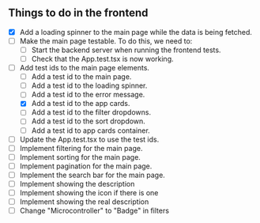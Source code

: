 ## Things to do in the frontend

- [x] Add a loading spinner to the main page while the data is being fetched.
- [ ] Make the main page testable. To do this, we need to:
  - [ ] Start the backend server when running the frontend tests.
  - [ ] Check that the App.test.tsx is now working.
- [ ] Add test ids to the main page elements.
  - [ ] Add a test id to the main page.
  - [ ] Add a test id to the loading spinner.
  - [ ] Add a test id to the error message.
  - [x] Add a test id to the app cards.
  - [ ] Add a test id to the filter dropdowns.
  - [ ] Add a test id to the sort dropdown.
  - [ ] Add a test id to app cards container.
- [ ] Update the App.test.tsx to use the test ids.
- [ ] Implement filtering for the main page.
- [ ] Implement sorting for the main page.
- [ ] Implement pagination for the main page.
- [ ] Implement the search bar for the main page.
- [ ] Implement showing the description
- [ ] Implement showing the icon if there is one
- [ ] Implement showing the real description
- [ ] Change "Microcontroller" to "Badge" in filters
